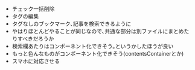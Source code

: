 * チェック一括削除
* タグの編集
* タグなしのブックマーク､記事を検索できるように
* やはりほとんどやることが同じなので､共通な部分は別ファイルにまとめたりすべきだろうか
* 検索欄あたりはコンポーネント化できそう｡というかしたほうが良い
* もっと色んなものがコンポーネント化できそう(contentsContainerとか)
* スマホに対応させる
